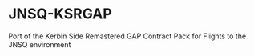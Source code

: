# JNSQ-KSRGAP
Port of the Kerbin Side Remastered GAP Contract Pack for Flights to the JNSQ environment 
